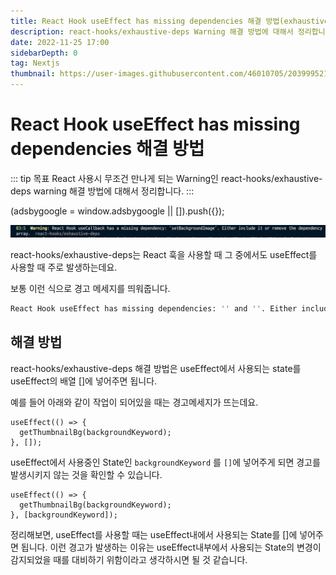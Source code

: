 ```yaml
---
title: React Hook useEffect has missing dependencies 해결 방법(exhaustive-deps Warning)
description: react-hooks/exhaustive-deps Warning 해결 방법에 대해서 정리합니다.
date: 2022-11-25 17:00
sidebarDepth: 0
tag: Nextjs
thumbnail: https://user-images.githubusercontent.com/46010705/203999521-809b78ac-9c4f-415c-b4bb-970f4eacd963.png
---
```


# React Hook useEffect has missing dependencies 해결 방법

::: tip 목표
React 사용시 무조건 만나게 되는 Warning인 react-hooks/exhaustive-deps warning 해결 방법에 대해서 정리합니다.
:::

<component is="script" src="https://pagead2.googlesyndication.com/pagead/js/adsbygoogle.js?client=ca-pub-4877378276818686" crossorigin="anonymous" async></component>

<!-- ui-log 수평형 -->

<ins class="adsbygoogle"
     style="display:block"
     data-ad-client="ca-pub-4877378276818686"
     data-ad-slot="9743150776"
     data-ad-format="auto"
     data-full-width-responsive="true"></ins>
<component is="script">
(adsbygoogle = window.adsbygoogle || []).push({});
</component>

![](./img/1.png)

react-hooks/exhaustive-deps는 React 훅을 사용할 때 그 중에서도 useEffect를 사용할 때 주로 발생하는데요.

보통 이런 식으로 경고 메세지를 띄워줍니다.

```bash
React Hook useEffect has missing dependencies: '' and ''. Either include them or remove the dependency array.
```

## 해결 방법

react-hooks/exhaustive-deps 해결 방법은 useEffect에서 사용되는 state를 useEffect의 배열 []에 넣어주면 됩니다.

예를 들어 아래와 같이 작업이 되어있을 때는 경고메세지가 뜨는데요.

```tsx
useEffect(() => {
  getThumbnailBg(backgroundKeyword);
}, []);
```

useEffect에서 사용중인 State인 `backgroundKeyword` 를 `[]`에 넣어주게 되면 경고를 발생시키지 않는 것을 확인할 수 있습니다.

```tsx
useEffect(() => {
  getThumbnailBg(backgroundKeyword);
}, [backgroundKeyword]);
```

정리해보면, useEffect를 사용할 때는 useEffect내에서 사용되는 State를 []에 넣어주면 됩니다. 이런 경고가 발생하는 이유는 useEffect내부에서 사용되는 State의 변경이 감지되었을 때를 대비하기 위함이라고 생각하시면 될 것 같습니다.
